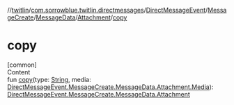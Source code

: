 //[twitlin](../../../../../index.md)/[com.sorrowblue.twitlin.directmessages](../../../../index.md)/[DirectMessageEvent](../../../index.md)/[MessageCreate](../../index.md)/[MessageData](../index.md)/[Attachment](index.md)/[copy](copy.md)



# copy  
[common]  
Content  
fun [copy](copy.md)(type: [String](https://kotlinlang.org/api/latest/jvm/stdlib/kotlin/-string/index.html), media: [DirectMessageEvent.MessageCreate.MessageData.Attachment.Media](-media/index.md)): [DirectMessageEvent.MessageCreate.MessageData.Attachment](index.md)  




